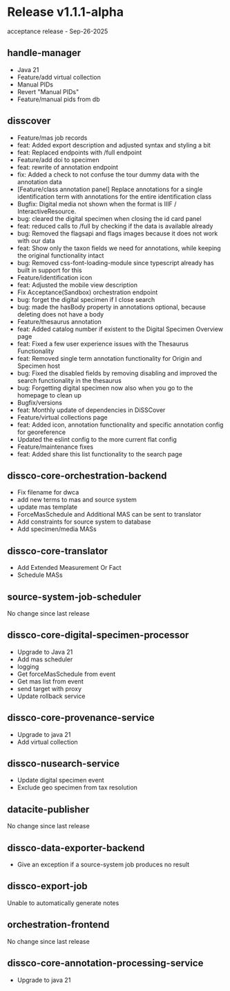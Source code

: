 # Release v1.1.1-alpha
acceptance release - Sep-26-2025

## handle-manager
* Java 21 
* Feature/add virtual collection 
* Manual PIDs 
* Revert "Manual PIDs" 
* Feature/manual pids from db

## disscover
* Feature/mas job records 
* feat: Added export description and adjusted syntax and styling a bit 
* feat: Replaced endpoints with /full endpoint 
* Feature/add doi to specimen 
* feat: rewrite of annotation endpoint 
* fix: Added a check to not confuse the tour dummy data with the annotation data 
* [Feature/class annotation panel] Replace annotations for a single identification term with annotations for the entire identification class 
* Bugfix: Digital media not shown when the format is IIIF / InteractiveResource. 
* bug: cleared the digital specimen when closing the id card panel 
* feat: reduced calls to /full by checking if the data is available already 
* bug: Removed the flagsapi and flags images because it does not work with our data 
* feat: Show only the  taxon fields we need for annotations, while keeping the original functionality intact 
* bug: Removed css-font-loading-module since typescript already has built in support for this 
* Feature/identification icon 
* feat: Adjusted the mobile view description 
* Fix Acceptance(Sandbox) orchestration endpoint 
* bug: forget the digital specimen if I close search 
* bug: made the hasBody property in annotations optional, because deleting does not have a body 
* Feature/thesaurus annotation 
* feat: Added catalog number if existent to the Digital Specimen Overview page 
* feat: Fixed a few user experience issues with the Thesaurus Functionality 
* feat: Removed single term annotation functionality for Origin and Specimen host 
* bug: Fixed the disabled fields by removing disabling and improved the search functionality in the thesaurus 
* bug: Forgetting digital specimen now also when you go to the homepage to clean up 
* Bugfix/versions 
* feat: Monthly update of dependencies in DiSSCover 
* Feature/virtual collections page 
* feat: Added icon, annotation functionality and specific annotation config for georeference 
* Updated the eslint config to the more current flat config 
* Feature/maintenance fixes 
* feat: Added share this list functionality to the search page

## dissco-core-orchestration-backend
* Fix filename for dwca 
* add new terms to mas and source system 
* update mas template 
* ForceMasSchedule and Additional MAS can be sent to translator 
* Add constraints for source system to database 
* Add specimen/media MASs

## dissco-core-translator
* Add Extended Measurement Or Fact 
* Schedule MASs

## source-system-job-scheduler
No change since last release

## dissco-core-digital-specimen-processor
* Upgrade to Java 21 
* Add mas scheduler 
* logging 
* Get forceMasSchedule from event 
* Get mas list from event 
* send target with proxy 
* Update rollback service

## dissco-core-provenance-service
* Upgrade to java 21 
* Add virtual collection

## dissco-nusearch-service
* Update digital specimen event 
* Exclude geo specimen from tax resolution

## datacite-publisher
No change since last release

## dissco-data-exporter-backend
* Give an exception if a source-system job produces no result

## dissco-export-job
Unable to automatically generate notes

## orchestration-frontend
No change since last release

## dissco-core-annotation-processing-service
* Upgrade to java 21

